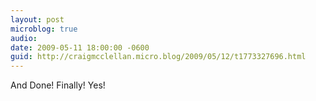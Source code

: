 ```yaml
---
layout: post
microblog: true
audio: 
date: 2009-05-11 18:00:00 -0600
guid: http://craigmcclellan.micro.blog/2009/05/12/t1773327696.html
---
```

And Done! Finally! Yes!
